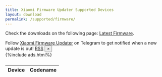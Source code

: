 ```yaml
---
title: Xiaomi Firmware Updater Supported Devices
layout: download
permalink: /supported/firmware/
---
```


Check the downloads on the following page: [Latest Firmware](/firmware/).

<div class="alert alert-primary alert-dismissible fade show" role="alert">
    Follow <a href="https://t.me/XiaomiFirmwareUpdater" class="alert-link">Xiaomi Firmware Updater</a> on Telegram to
    get notified when a new update is out!
    <span class="badge badge-light"><a href="/releases.xml" class="icon solid fa-rss"><span
                class="label">RSS</span></a></span>
    <button type="button" class="close" data-dismiss="alert" aria-label="Close">
        <span aria-hidden="true">&times;</span>
    </button>
</div>
{%include ads.html%}
<div class="table-responsive-md" style="margin-top: 25px;">
    <table id="supported" class="display dt-responsive nowrap compact table table-striped table-hover table-sm">
        <thead class="thead-dark">
            <tr>
                <th data-ref="device">Device</th>
                <th data-ref="codename">Codename</th>
            </tr>
        </thead>
        <script>loadSupportedDevices('firmware')</script>
    </table>
</div>